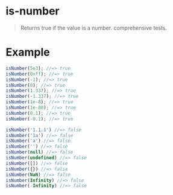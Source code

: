 # is-number

> Returns true if the value is a number. comprehensive tests.

# Example

```js
isNumber(5e3); //=> true
isNumber(0xff); //=> true
isNumber(-1); //=> true
isNumber(0); //=> true
isNumber(1.337); //=> true
isNumber(-1.337); //=> true
isNumber(1e-8); //=> true
isNumber(1e-80); //=> true
isNumber(0.1); //=> true
isNumber(-0.1); //=> true
```

```js
isNumber('1.1.1') //=> false
isNumber('1a') //=> false
isNumber('a') //=> false
isNumber('') //=> false
isNumber(null) //=> false
isNumber(undefined) //=> false
isNumber([]) //=> false
isNumber({}) //=> false
isNumber(NaN) //=> false
isNumber(Infinity) //=> false
isNumber(-Infinity) //=> false
```
